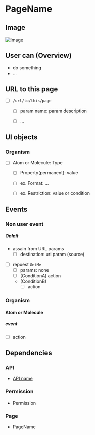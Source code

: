 # PageName
## Image
![Image](/path/to/page/image.png)


## User can (Overview)
- do something
- ...


## URL to this page
- [ ] `/url/to/this/page`
  - [ ] param name: param description
  - [ ] ...


## UI objects
### Organism
- [ ] Atom or Molecule: Type
  - [ ] Property(permanent): value
  - [ ] ex. Format: ...
  - [ ] ex. Restriction: value or condition


## Events
### Non user event
##### OnInit
- assain from URL params
  - [ ] destination: url param (source)
- [ ] repuest `GetMe`
  - [ ] params: none
  - [ ] (ConditionA) action
  - (ConditionB)
    - [ ] action

### Organism
#### Atom or Molecule
##### event
- [ ] action

## Dependencies
### API
- [API name](link/to/api/spec)

### Permission
- Permission

### Page
- PageName
